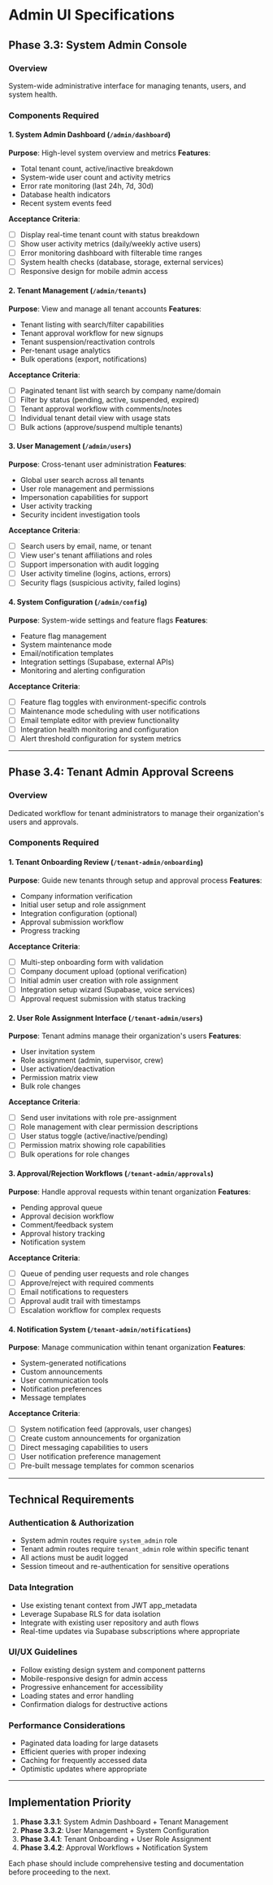 # Admin UI Specifications

## Phase 3.3: System Admin Console

### Overview
System-wide administrative interface for managing tenants, users, and system health.

### Components Required

#### 1. **System Admin Dashboard** (`/admin/dashboard`)
**Purpose**: High-level system overview and metrics
**Features**:
- Total tenant count, active/inactive breakdown
- System-wide user count and activity metrics  
- Error rate monitoring (last 24h, 7d, 30d)
- Database health indicators
- Recent system events feed

**Acceptance Criteria**:
- [ ] Display real-time tenant count with status breakdown
- [ ] Show user activity metrics (daily/weekly active users)
- [ ] Error monitoring dashboard with filterable time ranges
- [ ] System health checks (database, storage, external services)
- [ ] Responsive design for mobile admin access

#### 2. **Tenant Management** (`/admin/tenants`)
**Purpose**: View and manage all tenant accounts
**Features**:
- Tenant listing with search/filter capabilities
- Tenant approval workflow for new signups
- Tenant suspension/reactivation controls
- Per-tenant usage analytics
- Bulk operations (export, notifications)

**Acceptance Criteria**:
- [ ] Paginated tenant list with search by company name/domain
- [ ] Filter by status (pending, active, suspended, expired)
- [ ] Tenant approval workflow with comments/notes
- [ ] Individual tenant detail view with usage stats
- [ ] Bulk actions (approve/suspend multiple tenants)

#### 3. **User Management** (`/admin/users`)
**Purpose**: Cross-tenant user administration
**Features**:
- Global user search across all tenants
- User role management and permissions
- Impersonation capabilities for support
- User activity tracking
- Security incident investigation tools

**Acceptance Criteria**:
- [ ] Search users by email, name, or tenant
- [ ] View user's tenant affiliations and roles
- [ ] Support impersonation with audit logging
- [ ] User activity timeline (logins, actions, errors)
- [ ] Security flags (suspicious activity, failed logins)

#### 4. **System Configuration** (`/admin/config`)
**Purpose**: System-wide settings and feature flags
**Features**:
- Feature flag management
- System maintenance mode
- Email/notification templates
- Integration settings (Supabase, external APIs)
- Monitoring and alerting configuration

**Acceptance Criteria**:
- [ ] Feature flag toggles with environment-specific controls
- [ ] Maintenance mode scheduling with user notifications
- [ ] Email template editor with preview functionality
- [ ] Integration health monitoring and configuration
- [ ] Alert threshold configuration for system metrics

---

## Phase 3.4: Tenant Admin Approval Screens

### Overview
Dedicated workflow for tenant administrators to manage their organization's users and approvals.

### Components Required

#### 1. **Tenant Onboarding Review** (`/tenant-admin/onboarding`)
**Purpose**: Guide new tenants through setup and approval process
**Features**:
- Company information verification
- Initial user setup and role assignment
- Integration configuration (optional)
- Approval submission workflow
- Progress tracking

**Acceptance Criteria**:
- [ ] Multi-step onboarding form with validation
- [ ] Company document upload (optional verification)
- [ ] Initial admin user creation with role assignment
- [ ] Integration setup wizard (Supabase, voice services)
- [ ] Approval request submission with status tracking

#### 2. **User Role Assignment Interface** (`/tenant-admin/users`)
**Purpose**: Tenant admins manage their organization's users
**Features**:
- User invitation system
- Role assignment (admin, supervisor, crew)
- User activation/deactivation
- Permission matrix view
- Bulk role changes

**Acceptance Criteria**:
- [ ] Send user invitations with role pre-assignment
- [ ] Role management with clear permission descriptions
- [ ] User status toggle (active/inactive/pending)
- [ ] Permission matrix showing role capabilities
- [ ] Bulk operations for role changes

#### 3. **Approval/Rejection Workflows** (`/tenant-admin/approvals`)
**Purpose**: Handle approval requests within tenant organization
**Features**:
- Pending approval queue
- Approval decision workflow
- Comment/feedback system
- Approval history tracking
- Notification system

**Acceptance Criteria**:
- [ ] Queue of pending user requests and role changes
- [ ] Approve/reject with required comments
- [ ] Email notifications to requesters
- [ ] Approval audit trail with timestamps
- [ ] Escalation workflow for complex requests

#### 4. **Notification System** (`/tenant-admin/notifications`)
**Purpose**: Manage communication within tenant organization
**Features**:
- System-generated notifications
- Custom announcements
- User communication tools
- Notification preferences
- Message templates

**Acceptance Criteria**:
- [ ] System notification feed (approvals, user changes)
- [ ] Create custom announcements for organization
- [ ] Direct messaging capabilities to users
- [ ] User notification preference management
- [ ] Pre-built message templates for common scenarios

---

## Technical Requirements

### Authentication & Authorization
- System admin routes require `system_admin` role
- Tenant admin routes require `tenant_admin` role within specific tenant
- All actions must be audit logged
- Session timeout and re-authentication for sensitive operations

### Data Integration
- Use existing tenant context from JWT app_metadata
- Leverage Supabase RLS for data isolation
- Integrate with existing user repository and auth flows
- Real-time updates via Supabase subscriptions where appropriate

### UI/UX Guidelines
- Follow existing design system and component patterns
- Mobile-responsive design for admin access
- Progressive enhancement for accessibility
- Loading states and error handling
- Confirmation dialogs for destructive actions

### Performance Considerations
- Paginated data loading for large datasets
- Efficient queries with proper indexing
- Caching for frequently accessed data
- Optimistic updates where appropriate

---

## Implementation Priority

1. **Phase 3.3.1**: System Admin Dashboard + Tenant Management
2. **Phase 3.3.2**: User Management + System Configuration  
3. **Phase 3.4.1**: Tenant Onboarding + User Role Assignment
4. **Phase 3.4.2**: Approval Workflows + Notification System

Each phase should include comprehensive testing and documentation before proceeding to the next.